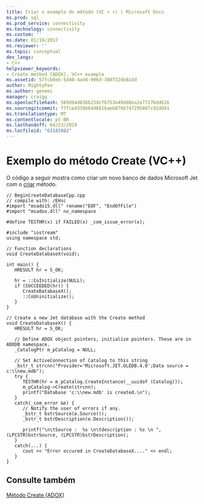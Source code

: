 ```yaml
---
title: Criar o exemplo do método (VC + +) | Microsoft Docs
ms.prod: sql
ms.prod_service: connectivity
ms.technology: connectivity
ms.custom: ''
ms.date: 01/19/2017
ms.reviewer: ''
ms.topic: conceptual
dev_langs:
- C++
helpviewer_keywords:
- Create method [ADOX], VC++ example
ms.assetid: 57fcb0eb-5d40-4ad4-996d-380732de8a3d
author: MightyPen
ms.author: genemi
manager: craigg
ms.openlocfilehash: 589d94d83bb23dcf6753e49dd8ea2e77276dd616
ms.sourcegitcommit: f7fced330b64d6616aeb8766747295807c92dd41
ms.translationtype: MT
ms.contentlocale: pt-BR
ms.lasthandoff: 04/23/2019
ms.locfileid: "63183882"
---
```

# <a name="create-method-example-vc"></a>Exemplo do método Create (VC++)
O código a seguir mostra como criar um novo banco de dados Microsoft Jet com o [criar](../../../ado/reference/adox-api/create-method-adox.md) método.  
  
```  
// BeginCreateDatabaseCpp.cpp  
// compile with: /EHsc  
#import "msado15.dll" rename("EOF", "EndOfFile")  
#import "msadox.dll" no_namespace  
  
#define TESTHR(x) if FAILED(x) _com_issue_error(x);  
  
#include "iostream"  
using namespace std;  
  
// Function declarations  
void CreateDatabaseX(void);  
  
int main() {  
   HRESULT hr = S_OK;  
  
   hr = ::CoInitialize(NULL);  
   if (SUCCEEDED(hr)) {  
      CreateDatabaseX();  
      ::CoUninitialize();  
   }  
}  
  
// Create a new Jet database with the Create method  
void CreateDatabaseX() {  
   HRESULT hr = S_OK;  
  
   // Define ADOX object pointers, initialize pointers. These are in ADODB namespace.  
   _CatalogPtr m_pCatalog = NULL;  
  
   // Set ActiveConnection of Catalog to this string  
   _bstr_t strcnn("Provider='Microsoft.JET.OLEDB.4.0';Data source = c:\\new.mdb");  
   try {  
      TESTHR(hr = m_pCatalog.CreateInstance(__uuidof (Catalog)));  
      m_pCatalog->Create(strcnn);  
      printf("Database 'c:\\new.mdb' is created.\n");  
   }  
   catch(_com_error &e) {  
      // Notify the user of errors if any.  
      _bstr_t bstrSource(e.Source());  
      _bstr_t bstrDescription(e.Description());  
  
      printf("\n\tSource :  %s \n\tdescription : %s \n ", (LPCSTR)bstrSource, (LPCSTR)bstrDescription);  
   }  
   catch(...) {  
      cout << "Error occured in CreateDatabaseX...." << endl;  
   }  
}  
```  
  
## <a name="see-also"></a>Consulte também  
 [Método Create (ADOX)](../../../ado/reference/adox-api/create-method-adox.md)
